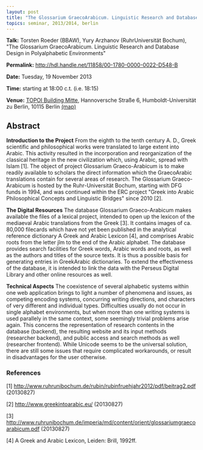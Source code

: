 ```yaml
---
layout: post
title: "The Glossarium Graeco­Arabicum. Linguistic Research and Database Design in Polyalphabetic Environments"
topics: seminar, 2013/2014, berlin
---
```


**Talk:** Torsten Roeder (BBAW), Yury Arzhanov (Ruhr­Universität Bochum), "The Glossarium Graeco­Arabicum. Linguistic Research and Database Design in Polyalphabetic Environments"

**Permalink:** <http://hdl.handle.net/11858/00-1780-0000-0022-D548-B>

**Date:** Tuesday, 19 November 2013

**Time:** starting at 18:00 c.t. (i.e. 18:15)

**Venue:** [TOPOI Building Mitte](http://www.topoi.org/buildings/), Hannoversche Straße 6, Humboldt-Universität zu Berlin, 10115 Berlin [(map)](http://maps.google.de/maps?f=q&source=s_q&hl=de&geocode=&q=berlin+hannoversche+stra%C3%9Fe+6&sll=51.151786,10.415039&sspn=24.62582,42.626953&ie=UTF8&t=h&z=16&iwloc=A)

## Abstract

**Introduction to the Project**
From the eighth to the tenth century A. D., Greek scientific and philosophical works were translated to large extent into Arabic. This activity resulted in the incorporation and reorganization of the classical heritage in the new civilization which, using Arabic, spread with Islam \[1\]. The object of project Glossarium Graeco-Arabicum
is to make readily available to scholars the direct information which the GraecoArabic translations contain for several areas of research. The Glossarium Graeco-Arabicum is hosted by the Ruhr-Universität Bochum, starting with DFG funds in 1994, and was continued within the ERC project "Greek into Arabic Philosophical Concepts and Linguistic Bridges" since 2010 \[2\].

**The Digital Resources**
The database Glossarium Graeco-Arabicum makes available the files of a lexical project, intended to open up the lexicon of the mediaeval Arabic translations from the Greek \[3\]. It contains images of ca. 80,000 filecards which have not yet been published in the analytical reference dictionary A Greek and Arabic Lexicon \[4\], and comprises Arabic roots from the letter jîm to the end of the Arabic alphabet. The database provides search facilities for Greek words, Arabic words and roots, as well as the authors and titles of the source texts. It is thus a possible basis for generating entries in GreekArabic dictionaries. To extend the effectiveness of the database, it is intended to link the data with the Perseus Digital Library and other online resources as well.

**Technical Aspects**
The coexistence of several alphabetic systems within one web application brings to light a number of phenomena and issues, as competing encoding systems, concurring writing directions, and characters of very different and individual types. Difficulties usually do not occur in single alphabet environments, but when more than one writing systems is used parallely in the same context, some seemingly trivial problems arise again. This concerns the representation of research contents in the database (backend), the resulting website and its input methods (researcher backend), and public access and search methods as well (researcher frontend). While Unicode seems to be the universal solution, there are still some issues that require complicated workarounds, or result in disadvantages for the user otherwise.

### References

\[1\] <http://www.ruhrunibochum.de/rubin/rubinfruehjahr2012/pdf/beitrag2.pdf> (20130827)

\[2\] <http://www.greekintoarabic.eu/> (20130827)

\[3\] <http://www.ruhrunibochum.de/imperia/md/content/orient/glossariumgraecoarabicum.pdf> (20130827)

\[4\] A Greek and Arabic Lexicon, Leiden: Brill, 1992ff.